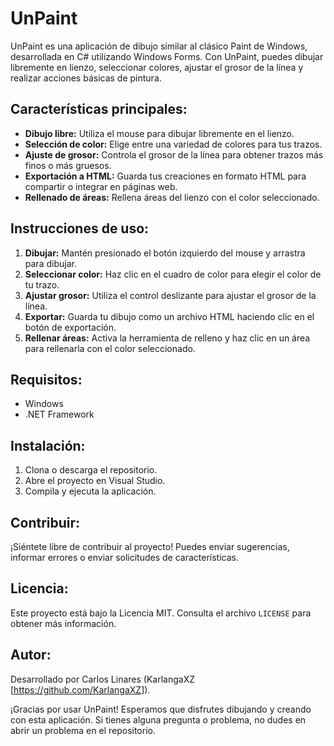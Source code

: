 # UnPaint

UnPaint es una aplicación de dibujo similar al clásico Paint de Windows, desarrollada en C# utilizando Windows Forms. Con UnPaint, puedes dibujar libremente en lienzo, seleccionar colores, ajustar el grosor de la línea y realizar acciones básicas de pintura.

## Características principales:
- **Dibujo libre:** Utiliza el mouse para dibujar libremente en el lienzo.
- **Selección de color:** Elige entre una variedad de colores para tus trazos.
- **Ajuste de grosor:** Controla el grosor de la línea para obtener trazos más finos o más gruesos.
- **Exportación a HTML:** Guarda tus creaciones en formato HTML para compartir o integrar en páginas web.
- **Rellenado de áreas:** Rellena áreas del lienzo con el color seleccionado.

## Instrucciones de uso:
1. **Dibujar:** Mantén presionado el botón izquierdo del mouse y arrastra para dibujar.
2. **Seleccionar color:** Haz clic en el cuadro de color para elegir el color de tu trazo.
3. **Ajustar grosor:** Utiliza el control deslizante para ajustar el grosor de la línea.
4. **Exportar:** Guarda tu dibujo como un archivo HTML haciendo clic en el botón de exportación.
5. **Rellenar áreas:** Activa la herramienta de relleno y haz clic en un área para rellenarla con el color seleccionado.

## Requisitos:
- Windows
- .NET Framework

## Instalación:
1. Clona o descarga el repositorio.
2. Abre el proyecto en Visual Studio.
3. Compila y ejecuta la aplicación.

## Contribuir:
¡Siéntete libre de contribuir al proyecto! Puedes enviar sugerencias, informar errores o enviar solicitudes de características.

## Licencia:
Este proyecto está bajo la Licencia MIT. Consulta el archivo `LICENSE` para obtener más información.

## Autor:
Desarrollado por Carlos Linares (KarlangaXZ [https://github.com/KarlangaXZ]).

¡Gracias por usar UnPaint! Esperamos que disfrutes dibujando y creando con esta aplicación. Si tienes alguna pregunta o problema, no dudes en abrir un problema en el repositorio.
